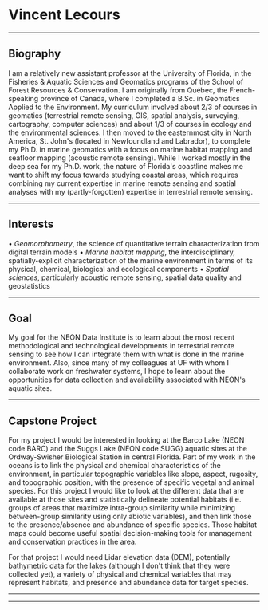 # Vincent Lecours
***

## Biography
I am a relatively new assistant professor at the University of Florida, in the Fisheries & Aquatic Sciences and Geomatics programs of the School of Forest Resources & Conservation. I am originally from Québec, the French-speaking province of Canada, where I completed a B.Sc. in Geomatics Applied to the Environment. My curriculum involved about 2/3 of courses in geomatics (terrestrial remote sensing, GIS, spatial analysis, surveying, cartography, computer sciences) and about 1/3 of courses in ecology and the environmental sciences. I then moved to the easternmost city in North America, St. John's (located in Newfoundland and Labrador), to complete my Ph.D. in marine geomatics with a focus on marine habitat mapping and seafloor mapping (acoustic remote sensing). While I worked mostly in the deep sea for my Ph.D. work, the nature of Florida's coastline makes me want to shift my focus towards studying coastal areas, which requires combining my current expertise in marine remote sensing and spatial analyses with my (partly-forgotten) expertise in terrestrial remote sensing.
***

## Interests

•	*Geomorphometry*, the science of quantitative terrain characterization from digital terrain models
•	*Marine habitat mapping*, the interdisciplinary, spatially-explicit characterization of the marine environment in terms of its physical, chemical, biological and ecological components
•	*Spatial sciences*, particularly acoustic remote sensing, spatial data quality and geostatistics
***

## Goal

My goal for the NEON Data Institute is to learn about the most recent methodological and technological developments in terrestrial remote sensing to see how I can integrate them with what is done in the marine environment. Also, since many of my colleagues at UF with whom I collaborate work on freshwater systems, I hope to learn about the opportunities for data collection and availability associated with NEON's aquatic sites.
***

## Capstone Project

For my project I would be interested in looking at the Barco Lake (NEON code BARC) and the Suggs Lake (NEON code SUGG) aquatic sites at the Ordway-Swisher Biological Station in central Florida. Part of my work in the oceans is to link the physical and chemical characteristics of the environment, in particular topographic variables like slope, aspect, rugosity, and topographic position, with the presence of specific vegetal and animal species. For this project I would like to look at the different data that are available at those sites and statistically delineate potential habitats (i.e. groups of areas that maximize intra-group similarity while minimizing between-group similarity using only abiotic variables), and then link those to the presence/absence and abundance of specific species. Those habitat maps could become useful spatial decision-making tools for management and conservation practices in the area.

For that project I would need Lidar elevation data (DEM), potentially bathymetric data for the lakes (although I don't think that they were collected yet), a variety of physical and chemical variables that may represent habitats, and presence and abundance data for target species.
***
***

